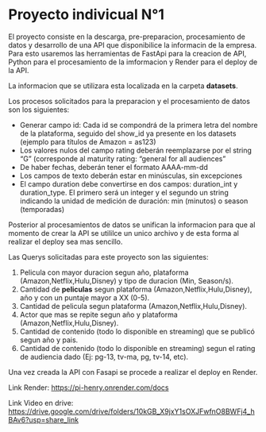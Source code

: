 # Proyecto indivicual N°1

El proyecto consiste en la descarga, pre-preparacion, procesamiento de datos y desarrollo de una API que disponibilice la informacin de la empresa. Para esto usaremos las herramientas de FastApi para la creacion de API, Python para el procesamiento de la imformacion y Render para el deploy de la API.

La informacion que se utilizara esta localizada en la carpeta **datasets**.

Los procesos solicitados para la preparacion y el procesamiento de datos son los siguientes:

- Generar campo id: Cada id se compondrá de la primera letra del nombre de la plataforma, seguido del show_id ya presente en los datasets (ejemplo para títulos de Amazon = as123)
- Los valores nulos del campo rating deberán reemplazarse por el string “G” (corresponde al maturity rating: “general for all audiences”
- De haber fechas, deberán tener el formato AAAA-mm-dd
- Los campos de texto deberán estar en minúsculas, sin excepciones
- El campo duration debe convertirse en dos campos: duration_int y duration_type. El primero será un integer y el segundo un string indicando la unidad de medición de duración: min (minutos) o season (temporadas)

Posterior al procesamientos de datos se unifican la informacion para que al momento de crear la API se utililce un unico archivo y de esta forma al realizar el deploy sea mas sencillo.

Las Querys solicitadas para este proyecto son las siguientes:

1. Pelicula con mayor duracion segun año, plataforma (Amazon,Netflix,Hulu,Disney) y tipo de duracion (Min, Season/s).
2. Cantidad de **peliculas** segun plataforma (Amazon,Netflix,Hulu,Disney), año y con un puntaje mayor a XX (0-5).
3. Cantidad de pelicula segun plataforma (Amazon,Netflix,Hulu,Disney).
4. Actor que mas se repite segun año y plataforma (Amazon,Netflix,Hulu,Disney).
5. Cantidad de contenido (todo lo disponible en streaming) que se publicó segun año y pais.
6. Cantidad de contenido (todo lo disponible en streaming) segun el rating de audiencia dado (Ej: pg-13, tv-ma, pg, tv-14, etc).

Una vez creada la API con Fasapi se procede a realizar el deploy en Render.

Link Render: https://pi-henry.onrender.com/docs

Link Video en drive: https://drive.google.com/drive/folders/10kGB_X9jxY1sOXJFwfnO8BWFj4_hBAv6?usp=share_link
